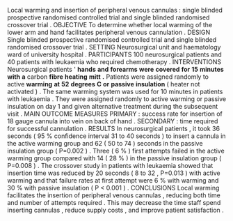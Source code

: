 Local warming and insertion of peripheral venous cannulas : single blinded prospective randomised controlled trial and single blinded randomised crossover trial . OBJECTIVE To determine whether local warming of the lower arm and hand facilitates peripheral venous cannulation . DESIGN Single blinded prospective randomised controlled trial and single blinded randomised crossover trial . SETTING Neurosurgical unit and haematology ward of university hospital . PARTICIPANTS 100 neurosurgical patients and 40 patients with leukaemia who required chemotherapy . INTERVENTIONS Neurosurgical patients ' **hands** **and** **forearms** **were** **covered** **for** **15** **minutes** **with** **a** carbon **fibre** **heating** **mitt** **.** Patients were assigned randomly to active **warming** **at** **52** **degrees** **C** **or** **passive** **insulation** ( heater not activated ) . The same warming system was used for 10 minutes in patients with leukaemia . They were assigned randomly to active warming or passive insulation on day 1 and given alternative treatment during the subsequent visit . MAIN OUTCOME MEASURES PRIMARY : success rate for insertion of 18 gauge cannula into vein on back of hand . SECONDARY : time required for successful cannulation . RESULTS In neurosurgical patients , it took 36 seconds ( 95 % confidence interval 31 to 40 seconds ) to insert a cannula in the active warming group and 62 ( 50 to 74 ) seconds in the passive insulation group ( P=0.002 ) . Three ( 6 % ) first attempts failed in the active warming group compared with 14 ( 28 % ) in the passive insulation group ( P=0.008 ) . The crossover study in patients with leukaemia showed that insertion time was reduced by 20 seconds ( 8 to 32 , P=0.013 ) with active warming and that failure rates at first attempt were 6 % with warming and 30 % with passive insulation ( P < 0.001 ) . CONCLUSIONS Local warming facilitates the insertion of peripheral venous cannulas , reducing both time and number of attempts required . This may decrease the time staff spend inserting cannulas , reduce supply costs , and improve patient satisfaction . 